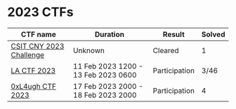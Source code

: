# 2023 CTFs

| CTF name                                                                                             | Duration                            | Result        | Solved |
| ---------------------------------------------------------------------------------------------------- | ----------------------------------- | ------------- | ------ |
| [CSIT CNY 2023 Challenge](http://localhost:5000/s/8mNTUPzr25y3aGS3DDiL/2023/csit-cny-2023-challenge) | Unknown                             | Cleared       | 1      |
| [LA CTF 2023](http://localhost:5000/s/8mNTUPzr25y3aGS3DDiL/2023/la-ctf-2023)                         | 11 Feb 2023 1200 - 13 Feb 2023 0600 | Participation | 3/46   |
| [0xL4ugh CTF 2023](http://localhost:5000/s/8mNTUPzr25y3aGS3DDiL/2023/0xl4ugh-ctf-2023)               | 17 Feb 2023 2000 - 18 Feb 2023 2000 | Participation | 4      |

